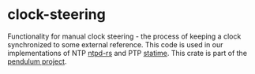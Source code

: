 # clock-steering

Functionality for manual clock steering - the process of keeping a clock synchronized to some external reference. This code is used in our implementations of NTP [ntpd-rs](https://github.com/pendulum-project/ntpd-rs) and PTP [statime](https://github.com/pendulum-project/statime). This crate is part of the [pendulum project](https://github.com/pendulum-project).
